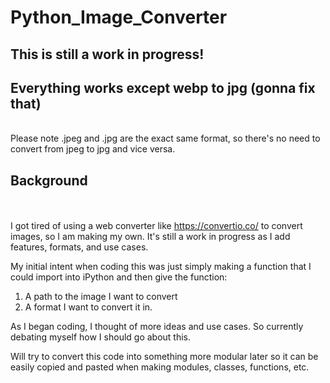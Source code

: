 # Python_Image_Converter
## This is still a work in progress!
## Everything works except webp to jpg (gonna fix that)
<br>
Please note .jpeg and .jpg are the exact same format, so there's no need to convert from jpeg to jpg and vice versa.

## Background
<br><br>
I got tired of using a web converter like https://convertio.co/ to convert images, so I am making my own. It's still a work in progress as I add features, formats, and use cases. 

My initial intent when coding this was just simply making a function that I could import into iPython and then give the function:
1. A path to the image I want to convert
2. A format I want to convert it in.

As I began coding, I thought of more ideas and use cases. So currently debating myself how I should go about this.


Will try to convert this code into something more modular later so it can be easily copied and pasted when making modules, classes, functions, etc.
